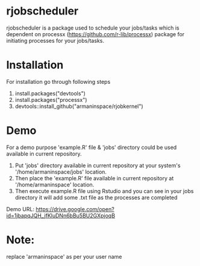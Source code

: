 # rjobscheduler
rjobscheduler is a package used to schedule your jobs/tasks which is dependent on processx (https://github.com/r-lib/processx) 
package for initiating processes for your jobs/tasks.

# Installation
For installation go through following steps
1) install.packages("devtools")
2) install.packages("processx")
3) devtools::install_github("armaninspace/rjobkernel")

# Demo
For a demo purpose 'example.R' file & 'jobs' directory could be used available in current repository.
1) Put 'jobs' directory available in current repository at your system's '/home/armaninspace/jobs' location.
2) Then place the 'example.R' file available in current repository at '/home/armaninspace' location.
3) Then execute example.R file using Rstudio and you can see in your jobs directory it will add some .txt file as the processes are
completed

Demo URL: https://drive.google.com/open?id=1jbapqJQH_jfKluDNn6bBu5BU2GXpjoqB

# Note: 
replace 'armaninspace' as per your user name
